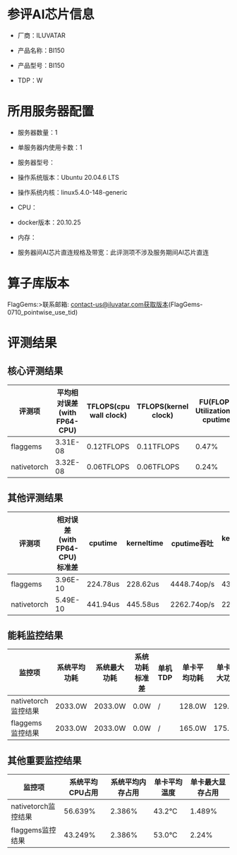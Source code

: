# 参评AI芯片信息

* 厂商：ILUVATAR

* 产品名称：BI150
* 产品型号：BI150
* TDP：W

# 所用服务器配置

* 服务器数量：1


* 单服务器内使用卡数：1
* 服务器型号：
* 操作系统版本：Ubuntu 20.04.6 LTS
* 操作系统内核：linux5.4.0-148-generic
* CPU：
* docker版本：20.10.25
* 内存：
* 服务器间AI芯片直连规格及带宽：此评测项不涉及服务期间AI芯片直连

# 算子库版本
FlagGems:>联系邮箱: contact-us@iluvatar.com获取版本(FlagGems-0710_pointwise_use_tid)

# 评测结果

## 核心评测结果

| 评测项  | 平均相对误差(with FP64-CPU) | TFLOPS(cpu wall clock) | TFLOPS(kernel clock) | FU(FLOPS Utilization)-cputime | FU-kerneltime |
| ---- | -------------- | -------------- | ------------ | ------ | ----- |
| flaggems | 3.31E-08    | 0.12TFLOPS       | 0.11TFLOPS        | 0.47% | 0.47% |
| nativetorch | 3.32E-08    | 0.06TFLOPS      | 0.06TFLOPS      | 0.24%      | 0.24%    |

## 其他评测结果

| 评测项  | 相对误差(with FP64-CPU)标准差 | cputime | kerneltime | cputime吞吐 | kerneltime吞吐 | 无预热时延 | 预热后时延 |
| ---- | -------------- | -------------- | ------------ | ------------ | -------------- | -------------- | ------------ |
| flaggems | 3.96E-10    | 224.78us       | 228.62us        | 4448.74op/s | 4374.01op/s | 1017780.2us | 2572.8us |
| nativetorch | 5.49E-10    | 441.94us       | 445.58us        | 2262.74op/s | 2244.24op/s | 638.18us | 592.6us |

## 能耗监控结果

| 监控项  | 系统平均功耗  | 系统最大功耗  | 系统功耗标准差 | 单机TDP | 单卡平均功耗 | 单卡最大功耗 | 单卡功耗标准差 | 单卡TDP |
| ---- | ------- | ------- | ------- | ----- | ------------ | ------------ | ------------- | ----- |
| nativetorch监控结果 | 2033.0W | 2033.0W | 0.0W   | /     | 128.0W       | 129.0W      | 2.0W        | 350W  |
| flaggems监控结果 | 2033.0W | 2033.0W | 0.0W   | /     | 165.0W       | 175.0W      | 14.14W        | 350W  |

## 其他重要监控结果

| 监控项  | 系统平均CPU占用 | 系统平均内存占用 | 单卡平均温度 | 单卡最大显存占用 |
| ---- | --------- | -------- | ------------ | -------------- |
| nativetorch监控结果 | 56.639%    | 2.386%   | 43.2°C       | 1.489%        |
| flaggems监控结果 | 43.249%    | 2.386%   | 53.0°C       | 2.24%        |
